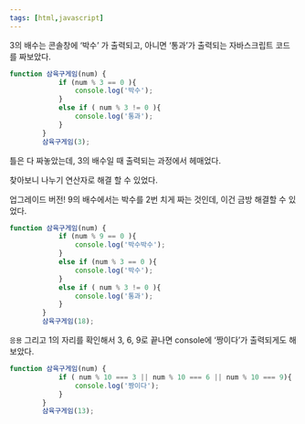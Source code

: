 ```yaml
---
tags: [html,javascript]
---
```

3의 배수는 콘솔창에 ‘박수’ 가 출력되고, 아니면 ‘통과’가 출력되는 자바스크립트 코드를 짜보았다.

```jsx
function 삼육구게임(num) {
            if (num % 3 == 0 ){
                console.log('박수');
            }
            else if ( num % 3 != 0 ){
                console.log('통과');
            }
        }
        삼육구게임(3);
```

틀은 다 짜놓았는데, 3의 배수일 때 출력되는 과정에서 헤매었다.

찾아보니 나누기 연산자로 해결 할 수 있었다.

업그레이드 버전! 9의 배수에서는 박수를 2번 치게 짜는 것인데, 이건 금방 해결할 수 있었다.

```jsx
function 삼육구게임(num) {
            if (num % 9 == 0 ){
                console.log('박수박수');
            }
            else if (num % 3 == 0 ){
                console.log('박수');
            }
            else if ( num % 3 != 0 ){
                console.log('통과');
            }
        }
        삼육구게임(18);
```

`응용` 그리고 1의 자리를 확인해서 3, 6, 9로 끝나면 console에 ‘짱이다’가 출력되게도 해보았다.

```jsx
function 삼육구게임(num) {
            if ( num % 10 === 3 || num % 10 === 6 || num % 10 === 9){
                console.log('짱이다');
            }
        }
        삼육구게임(13);
```
